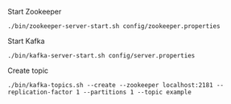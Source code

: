 Start Zookeeper

```
./bin/zookeeper-server-start.sh config/zookeeper.properties
```

Start Kafka

```
./bin/kafka-server-start.sh config/server.properties
```

Create topic

```
./bin/kafka-topics.sh --create --zookeeper localhost:2181 --replication-factor 1 --partitions 1 --topic example
```

